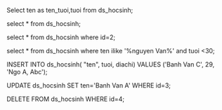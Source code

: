 Select ten as ten_tuoi,tuoi from ds_hocsinh;

select * from ds_hocsinh;

select * from ds_hocsinh
where id=2;

select * from ds_hocsinh
where ten ilike '%nguyen Van%' and tuoi <30;


INSERT INTO ds_hocsinh(
	"ten", tuoi, diachi)
	VALUES ('Banh Van C', 29, 'Ngo A, Abc');
	
UPDATE ds_hocsinh
	SET ten='Banh Van A'
	WHERE id=3;
	
DELETE FROM ds_hocsinh
	WHERE id=4;